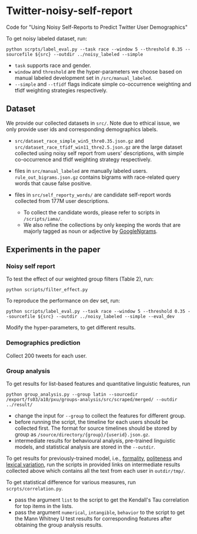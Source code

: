 # Twitter-noisy-self-report
Code for "Using Noisy Self-Reports to Predict Twitter User Demographics" 

<!--- sourcefile defined later. maybe present some sample users without violating term of services -->
To get noisy labeled dataset, run:
```
python scrpts/label_eval.py --task race --window 5 --threshold 0.35 --sourcefile ${src} --outdir ../noisy_labeled --simple
```
* ```task``` supports race and gender.
* ```window``` and ```threshold``` are the hyper-parameters we choose based on manual labeled development set in ```/src/manual_labeled```.
* ```--simple``` and ```--tfidf``` flags indicate simple co-occurrence weighting and tfidf weighting strategies respectively.

## Dataset
We provide our collected datasets in ```src/```. 
Note due to ethical issue, we only provide user ids and corresponding demographics labels.
* ```src/dataset_race_simple_win5_thre0.35.json.gz``` and ```src/dataset_race_tfidf_win11_thre2.5.json.gz``` are the large dataset
collected using noisy self report from users' descriptions, with simple co-occurrence and tfidf weighting strategy respectively.
* files in ```src/manual_labeled``` are manually labeled users. 
```rule_out_bigrams.json.gz``` contains bigrams with race-related query words that cause false positive.
* files in ```src/self_reporty_words/``` are candidate self-report words collected from 177M user descriptions.

  * To collect the candidate words, please refer to scripts in ```/scripts/iama/```.
  * We also refine the collections by only keeping the words that are majorly tagged as noun or adjective by [GoogleNgrams](https://books.google.com/ngrams/info).
## Experiments in the paper
### Noisy self report
<!--- we have to at least provide users in dev set to reproduce the results-->
To test the effect of our weighted group filters (Table 2), run:
```
python scripts/filter_effect.py
```

To reproduce the performance on dev set, run:
```
python scripts/label_eval.py --task race --window 5 --threshold 0.35 --sourcefile ${src} --outdir ../noisy_labeled --simple --eval_dev
```
Modify the hyper-parameters, to get different results.

### Demographics prediction
Collect 200 tweets for each user.

### Group analysis
To get results for list-based features and quantitative linguistic features, run
```
python group_analysis.py --group latin --sourcedir /export/fs03/a10/pxu/groups-analysis/src/scraped/merged/ --outdir ../result/
```
* change the input for ```--group``` to collect the features for different group.
* before running the script, the timeline for each users should be collected first. 
The format for source timelines should be stored by group as ```/source/directory/{group}/{userid}.json.gz```.
* intermediate results for behavioural analysis, pre-trained linguistic models, and statistical analysis are stored in the ```--outdir```.

To get results for previously-trained model, i.e., [formality](https://github.com/YahooArchive/formality-classifier), 
[politeness](https://github.com/sudhof/politeness) 
and [lexical variation](https://github.com/jacobeisenstein/SAGE/tree/master/py-sage),
run the scripts in provided links on intermediate results collected above which contains all the text from each user in ```outdir/tmp/```.

To get statistical difference for various measures, run ```scrpts/correlation.py```.
* pass the argument ```list``` to the script to get the Kendall's Tau correlation for top items in the lists.
* pass the argument ```numerical```, ```intangible```, ```behavior``` to the script to get the Mann Whitney U test results for corresponding features
after obtaining the group analysis results.
